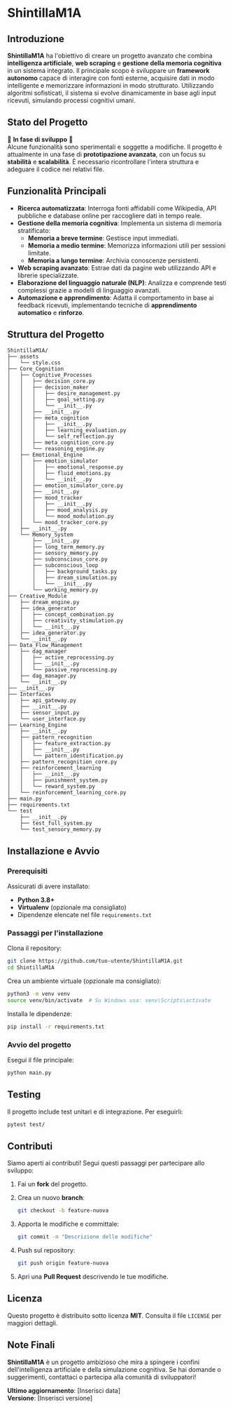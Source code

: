 # ShintillaM1A

## Introduzione

**ShintillaM1A** ha l'obiettivo di creare un progetto avanzato che combina **intelligenza artificiale**, **web scraping** e **gestione della memoria cognitiva** in un sistema integrato. Il principale scopo è sviluppare un **framework autonomo** capace di interagire con fonti esterne, acquisire dati in modo intelligente e memorizzare informazioni in modo strutturato. Utilizzando algoritmi sofisticati, il sistema si evolve dinamicamente in base agli input ricevuti, simulando processi cognitivi umani.

## Stato del Progetto

🚧 **In fase di sviluppo** 🚧  
Alcune funzionalità sono sperimentali e soggette a modifiche. Il progetto è attualmente in una fase di **prototipazione avanzata**, con un focus su **stabilità** e **scalabilità**. È necessario ricontrollare l'intera struttura e adeguare il codice nei relativi file.

## Funzionalità Principali

- **Ricerca automatizzata**: Interroga fonti affidabili come Wikipedia, API pubbliche e database online per raccogliere dati in tempo reale.
- **Gestione della memoria cognitiva**: Implementa un sistema di memoria stratificato:
  - **Memoria a breve termine**: Gestisce input immediati.
  - **Memoria a medio termine**: Memorizza informazioni utili per sessioni limitate.
  - **Memoria a lungo termine**: Archivia conoscenze persistenti.
- **Web scraping avanzato**: Estrae dati da pagine web utilizzando API e librerie specializzate.
- **Elaborazione del linguaggio naturale (NLP)**: Analizza e comprende testi complessi grazie a modelli di linguaggio avanzati.
- **Automazione e apprendimento**: Adatta il comportamento in base ai feedback ricevuti, implementando tecniche di **apprendimento automatico** e **rinforzo**.

## Struttura del Progetto

```
ShintillaM1A/
├── assets
│   └── style.css
├── Core_Cognition
│   ├── Cognitive_Processes
│   │   ├── decision_core.py
│   │   ├── decision_maker
│   │   │   ├── desire_management.py
│   │   │   ├── goal_setting.py
│   │   │   └── __init__.py
│   │   ├── __init__.py
│   │   ├── meta_cognition
│   │   │   ├── __init__.py
│   │   │   ├── learning_evaluation.py
│   │   │   └── self_reflection.py
│   │   ├── meta_cognition_core.py
│   │   └── reasoning_engine.py
│   ├── Emotional_Engine
│   │   ├── emotion_simulator
│   │   │   ├── emotional_response.py
│   │   │   ├── fluid_emotions.py
│   │   │   └── __init__.py
│   │   ├── emotion_simulator_core.py
│   │   ├── __init__.py
│   │   ├── mood_tracker
│   │   │   ├── __init__.py
│   │   │   ├── mood_analysis.py
│   │   │   └── mood_modulation.py
│   │   └── mood_tracker_core.py
│   ├── __init__.py
│   └── Memory_System
│       ├── __init__.py
│       ├── long_term_memory.py
│       ├── sensory_memory.py
│       ├── subconscious_core.py
│       ├── subconscious_loop
│       │   ├── background_tasks.py
│       │   ├── dream_simulation.py
│       │   └── __init__.py
│       └── working_memory.py
├── Creative_Module
│   ├── dream_engine.py
│   ├── idea_generator
│   │   ├── concept_combination.py
│   │   ├── creativity_stimulation.py
│   │   └── __init__.py
│   ├── idea_generator.py
│   └── __init__.py
├── Data_Flow_Management
│   ├── dag_manager
│   │   ├── active_reprocessing.py
│   │   ├── __init__.py
│   │   └── passive_reprocessing.py
│   ├── dag_manager.py
│   └── __init__.py
├── __init__.py
├── Interfaces
│   ├── api_gateway.py
│   ├── __init__.py
│   ├── sensor_input.py
│   └── user_interface.py
├── Learning_Engine
│   ├── __init__.py
│   ├── pattern_recognition
│   │   ├── feature_extraction.py
│   │   ├── __init__.py
│   │   └── pattern_identification.py
│   ├── pattern_recognition_core.py
│   ├── reinforcement_learning
│   │   ├── __init__.py
│   │   ├── punishment_system.py
│   │   └── reward_system.py
│   └── reinforcement_learning_core.py
├── main.py
├── requirements.txt
└── test
    ├── __init__.py
    ├── test_full_system.py
    └── test_sensory_memory.py

```

## Installazione e Avvio

### Prerequisiti

Assicurati di avere installato:

- **Python 3.8+**
- **Virtualenv** (opzionale ma consigliato)
- Dipendenze elencate nel file `requirements.txt`

### Passaggi per l'installazione

Clona il repository:

```bash
git clone https://github.com/tuo-utente/ShintillaM1A.git
cd ShintillaM1A
```

Crea un ambiente virtuale (opzionale ma consigliato):

```bash
python3 -m venv venv
source venv/bin/activate  # Su Windows usa: venv\Scripts\activate
```

Installa le dipendenze:

```bash
pip install -r requirements.txt
```

### Avvio del progetto

Esegui il file principale:

```bash
python main.py
```

## Testing

Il progetto include test unitari e di integrazione. Per eseguirli:

```bash
pytest test/
```

## Contributi

Siamo aperti ai contributi! Segui questi passaggi per partecipare allo sviluppo:

1. Fai un **fork** del progetto.
2. Crea un nuovo **branch**:

   ```bash
   git checkout -b feature-nuova
   ```

3. Apporta le modifiche e committale:

   ```bash
   git commit -m "Descrizione delle modifiche"
   ```

4. Push sul repository:

   ```bash
   git push origin feature-nuova
   ```

5. Apri una **Pull Request** descrivendo le tue modifiche.

## Licenza

Questo progetto è distribuito sotto licenza **MIT**. Consulta il file `LICENSE` per maggiori dettagli.

## Note Finali

**ShintillaM1A** è un progetto ambizioso che mira a spingere i confini dell'intelligenza artificiale e della simulazione cognitiva. Se hai domande o suggerimenti, contattaci o partecipa alla comunità di sviluppatori!

**Ultimo aggiornamento**: [Inserisci data]  
**Versione**: [Inserisci versione]



